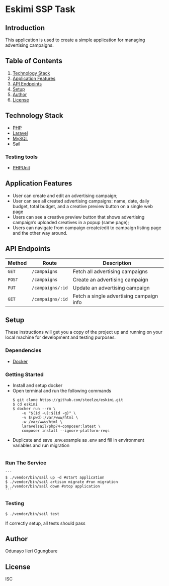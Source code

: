 # Eskimi SSP Task

## Introduction
This application is used to create a simple application for managing advertising campaigns. 


## Table of Contents
1. <a href="#technology-stack">Technology Stack</a>
2. <a href="#application-features">Application Features</a>
3. <a href="#api-endpoints">API Endpoints</a>
4. <a href="#setup">Setup</a>
5. <a href="#author">Author</a>
6. <a href="#license">License</a>


## Technology Stack
  - [PHP](https://nodejs.org/)
  - [Laravel](https://expressjs.com/)
  - [MySQL](https://www.postgresql.org/)
  - [Sail](https://www.npmjs.com/package/express-validator)
  ### Testing tools
  - [PHPUnit](https://babeljs.io) 

## Application Features
* User can create and edit an advertising campaign;
* User can see all created advertising campaigns: name, date, daily budget, total budget, and a creative preview button on a single web page
* Users can see a creative preview button that shows advertising campaign’s uploaded creatives in a popup (same page);
* Users can navigate from campaign create/edit to campaign listing page and the other way around.

## API Endpoints
Method | Route | Description
--- | --- | ---
`GET` | `/campaigns` | Fetch all advertising campaigns
`POST` | `/campaigns` | Create an advertising campaign
`PUT` | `/campaigns/:id` | Update an advertising campaign
`GET` | `/campaigns/:id` | Fetch a single advertising campaign info

## Setup
These instructions will get you a copy of the project up and running on your local machine for development and testing purposes.

  ### Dependencies
  - [Docker](https://docs.docker.com/desktop/mac/install/)
 
  ### Getting Started
  - Install and setup docker
  - Open terminal and run the following commands
    ```
    $ git clone https://github.com/steelze/eskimi.git
    $ cd eskimi
    $ docker run --rm \
        -u "$(id -u):$(id -g)" \
        -v $(pwd):/var/www/html \
        -w /var/www/html \
        laravelsail/php74-composer:latest \
        composer install --ignore-platform-reqs
    ```
  - Duplicate and save .env.example as .env and fill in environment variables and run migration
    ```
### Run The Service
    ```
    $ ./vendor/bin/sail up -d #start application
    $ ./vendor/bin/sail artisan migrate #run migration
    $ ./vendor/bin/sail down #stop application
    ```

  ### Testing
  ```
  $ ./vendor/bin/sail test
  ```
  If correctly setup, all tests should pass
  
## Author
Odunayo Ileri Ogungbure

## License
ISC
